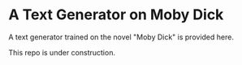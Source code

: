 # A Text Generator on Moby Dick
A text generator trained on the novel "Moby Dick" is provided here.


This repo is under construction.
